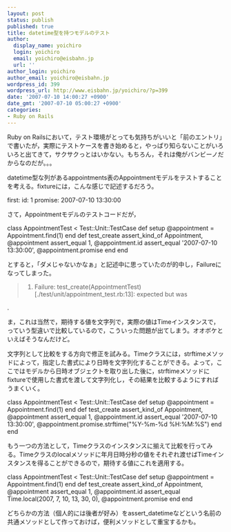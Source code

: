 ```yaml
---
layout: post
status: publish
published: true
title: datetime型を持つモデルのテスト
author:
  display_name: yoichiro
  login: yoichiro
  email: yoichiro@eisbahn.jp
  url: ''
author_login: yoichiro
author_email: yoichiro@eisbahn.jp
wordpress_id: 399
wordpress_url: http://www.eisbahn.jp/yoichiro/?p=399
date: '2007-07-10 14:00:27 +0900'
date_gmt: '2007-07-10 05:00:27 +0900'
categories:
- Ruby on Rails
---
```


Ruby on Railsにおいて，テスト環境がとっても気持ちがいいと「前のエントリ」で書いたが，実際にテストケースを書き始めると，やっぱり知らないことがいろいろと出てきて，サクサクっとはいかない。もちろん，それは俺がバンビーノだからなのだが。。。

datetime型な列があるappointments表のAppointmentモデルをテストすることを考える。fixtureには，こんな感じで記述するだろう。

first:
id: 1
promise: 2007-07-10 13:30:00

さて，Appointmentモデルのテストコードだが，

class AppointmentTest < Test::Unit::TestCase
def setup
@appointment = Appointment.find(1)
end
def test_create
assert_kind_of Appointment, @appointment
assert_equal 1, @appointment.id
assert_equal '2007-07-10 13:30:00', @appointment.promise
end
end

とすると，「ダメじゃないかなぁ」と記述中に思っていたのが的中し，Failureになってしまった。

>1) Failure:
test_create(AppointmentTest) [./test/unit/appointment_test.rb:13]:
 expected but was

.


ま，これは当然で，期待する値を文字列で，実際の値はTimeインスタンスで，っていう型違いで比較しているので，こういった問題が出てしまう。オオボケといえばそうなんだけど。

文字列として比較をする方向で修正を試みる。Timeクラスには，strftimeメソッドによって，指定した書式により日時を文字列化することができる。よって，ここではモデルから日時オブジェクトを取り出した後に，strftimeメソッドにfixtureで使用した書式を渡して文字列化し，その結果を比較するようにすればうまくいく。

class AppointmentTest < Test::Unit::TestCase
def setup
@appointment = Appointment.find(1)
end
def test_create
assert_kind_of Appointment, @appointment
assert_equal 1, @appointment.id
assert_equal '2007-07-10 13:30:00', @appointment.promise.strftime("%Y-%m-%d %H:%M:%S")
end
end

もう一つの方法として，Timeクラスのインスタンスに揃えて比較を行ってみる。Timeクラスのlocalメソッドに年月日時分秒の値をそれぞれ渡せばTimeインスタンスを得ることができるので，期待する値にこれを適用する。

class AppointmentTest < Test::Unit::TestCase
def setup
@appointment = Appointment.find(1)
end
def test_create
assert_kind_of Appointment, @appointment
assert_equal 1, @appointment.id
assert_equal Time.local(2007, 7, 10, 13, 30, 0), @appointment.promise
end
end

どちらかの方法（個人的には後者が好み）をassert_datetimeなどという名前の共通メソッドとして作っておけば，便利メソッドとして重宝するかも。
